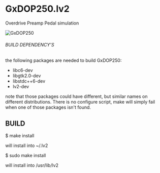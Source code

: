 # GxDOP250.lv2
Overdrive Preamp Pedal simulation 


![GxDOP250](https://raw.githubusercontent.com/brummer10/GxDOP250.lv2/master/GxDOP250.png)


###### BUILD DEPENDENCY’S 

the following packages are needed to build GxDOP250:

- libc6-dev
- libgtk2.0-dev
- libstdc++6-dev
- lv2-dev

note that those packages could have different, but similar names 
on different distributions. There is no configure script, 
make will simply fail when one of those packages isn't found.

## BUILD 

$ make install

will install into ~/.lv2

$ sudo make install

will install into /usr/lib/lv2

